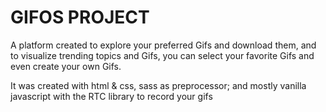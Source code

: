 
# GIFOS PROJECT 

A platform created to explore your preferred Gifs and download them, and to visualize trending topics and Gifs, you can select your favorite Gifs and even create your own Gifs. 

It was created with html & css, sass as preprocessor; and mostly vanilla javascript with the RTC library to record your gifs

